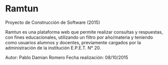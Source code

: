 # Ramtun
Proyecto de Construcción de Software (2015)

Ramtun es una plataforma web que permite realizar consultas y
respuestas, con fines educacionales, utilizando un filtro por año/materia
y teniendo como usuarios alumnos y docentes, previamente cargados
por la administración de la institución E.P.E.T. N° 20.

Autor: Pablo Damian Romero
Fecha realización: 08/10/2015
